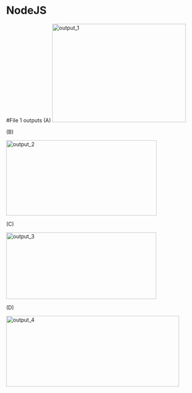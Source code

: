 # NodeJS
#File 1 outputs 
(A)
<img width="357" height="263" alt="output_1" src="https://github.com/user-attachments/assets/bf9fefd6-e2c7-42e5-9a05-3ae5c6d64eba" />

(B)

<img width="402" height="201" alt="output_2" src="https://github.com/user-attachments/assets/9d34a0cd-964c-4062-98e9-14068c763957" />

(C)

<img width="401" height="178" alt="output_3" src="https://github.com/user-attachments/assets/1194f218-e715-4ced-94b5-7d89f21d3078" />


(D)

<img width="462" height="189" alt="output_4" src="https://github.com/user-attachments/assets/5d23d50e-03a1-4693-8813-86ba473a5b4f" />

